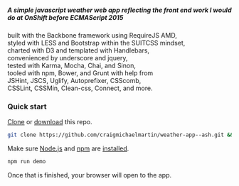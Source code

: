 ##### A simple javascript weather web app reflecting the front end work I would do at OnShift before ECMAScript 2015

built with the Backbone framework using RequireJS AMD,  
styled with LESS and Bootstrap within the SUITCSS mindset,  
charted with D3 and templated with Handlebars,  
convenienced by underscore and jquery,  
tested with Karma, Mocha, Chai, and Sinon,  
tooled with npm, Bower, and Grunt with help from  
JSHint, JSCS, Uglify, Autoprefixer, CSScomb,  
CSSLint, CSSMin, Clean-css, Connect, and more.

### Quick start

[Clone](http://git-scm.com/docs/git-clone) or [download](https://github.com/craigmichaelmartin/weather-app--ash/archive/master.zip) this repo.

```sh
git clone https://github.com/craigmichaelmartin/weather-app--ash.git && cd weather-app--ash
```

Make sure [Node.js](http://nodejs.org/) and [npm](https://www.npmjs.org/) are
[installed](http://nodejs.org/download/).

```sh
npm run demo
```

Once that is finished, your browser will open to the app.
